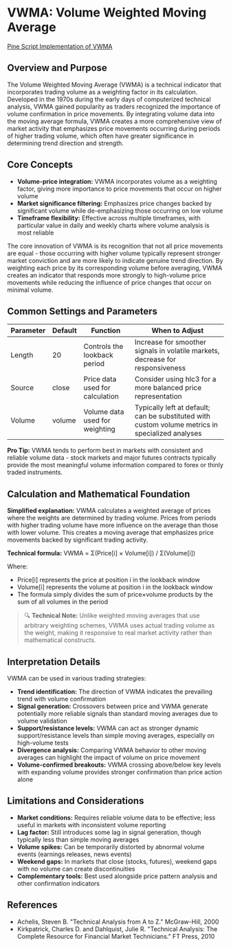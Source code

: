 # VWMA: Volume Weighted Moving Average

[Pine Script Implementation of VWMA](https://github.com/mihakralj/pinescript/blob/main/indicators/trends_FIR/vwma.pine)

## Overview and Purpose

The Volume Weighted Moving Average (VWMA) is a technical indicator that incorporates trading volume as a weighting factor in its calculation. Developed in the 1970s during the early days of computerized technical analysis, VWMA gained popularity as traders recognized the importance of volume confirmation in price movements. By integrating volume data into the moving average formula, VWMA creates a more comprehensive view of market activity that emphasizes price movements occurring during periods of higher trading volume, which often have greater significance in determining trend direction and strength.

## Core Concepts

* **Volume-price integration:** VWMA incorporates volume as a weighting factor, giving more importance to price movements that occur on higher volume
* **Market significance filtering:** Emphasizes price changes backed by significant volume while de-emphasizing those occurring on low volume
* **Timeframe flexibility:** Effective across multiple timeframes, with particular value in daily and weekly charts where volume analysis is most reliable

The core innovation of VWMA is its recognition that not all price movements are equal - those occurring with higher volume typically represent stronger market conviction and are more likely to indicate genuine trend direction. By weighting each price by its corresponding volume before averaging, VWMA creates an indicator that responds more strongly to high-volume price movements while reducing the influence of price changes that occur on minimal volume.

## Common Settings and Parameters

| Parameter | Default | Function | When to Adjust |
|-----------|---------|----------|---------------|
| Length | 20 | Controls the lookback period | Increase for smoother signals in volatile markets, decrease for responsiveness |
| Source | close | Price data used for calculation | Consider using hlc3 for a more balanced price representation |
| Volume | volume | Volume data used for weighting | Typically left at default; can be substituted with custom volume metrics in specialized analyses |

**Pro Tip:** VWMA tends to perform best in markets with consistent and reliable volume data - stock markets and major futures contracts typically provide the most meaningful volume information compared to forex or thinly traded instruments.

## Calculation and Mathematical Foundation

**Simplified explanation:**
VWMA calculates a weighted average of prices where the weights are determined by trading volume. Prices from periods with higher trading volume have more influence on the average than those with lower volume. This creates a moving average that emphasizes price movements backed by significant trading activity.

**Technical formula:**
VWMA = Σ(Price[i] × Volume[i]) / Σ(Volume[i])

Where:
- Price[i] represents the price at position i in the lookback window
- Volume[i] represents the volume at position i in the lookback window
- The formula simply divides the sum of price×volume products by the sum of all volumes in the period

> 🔍 **Technical Note:** Unlike weighted moving averages that use arbitrary weighting schemes, VWMA uses actual trading volume as the weight, making it responsive to real market activity rather than mathematical constructs.

## Interpretation Details

VWMA can be used in various trading strategies:

* **Trend identification:** The direction of VWMA indicates the prevailing trend with volume confirmation
* **Signal generation:** Crossovers between price and VWMA generate potentially more reliable signals than standard moving averages due to volume validation
* **Support/resistance levels:** VWMA can act as stronger dynamic support/resistance levels than simple moving averages, especially on high-volume tests
* **Divergence analysis:** Comparing VWMA behavior to other moving averages can highlight the impact of volume on price movement
* **Volume-confirmed breakouts:** VWMA crossing above/below key levels with expanding volume provides stronger confirmation than price action alone

## Limitations and Considerations

* **Market conditions:** Requires reliable volume data to be effective; less useful in markets with inconsistent volume reporting
* **Lag factor:** Still introduces some lag in signal generation, though typically less than simple moving averages
* **Volume spikes:** Can be temporarily distorted by abnormal volume events (earnings releases, news events)
* **Weekend gaps:** In markets that close (stocks, futures), weekend gaps with no volume can create discontinuities
* **Complementary tools:** Best used alongside price pattern analysis and other confirmation indicators

## References

* Achelis, Steven B. "Technical Analysis from A to Z." McGraw-Hill, 2000
* Kirkpatrick, Charles D. and Dahlquist, Julie R. "Technical Analysis: The Complete Resource for Financial Market Technicians." FT Press, 2010
